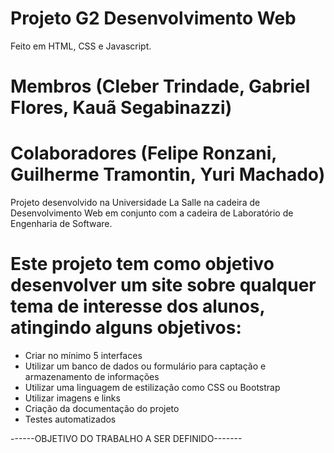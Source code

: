 # Projeto G2 Desenvolvimento Web
Feito em HTML, CSS e Javascript.
# Membros (Cleber Trindade, Gabriel Flores, Kauã Segabinazzi)
# Colaboradores (Felipe Ronzani, Guilherme Tramontin, Yuri Machado)
Projeto desenvolvido na Universidade La Salle na cadeira de Desenvolvimento Web em conjunto com a cadeira de Laboratório de Engenharia de Software.
# Este projeto tem como objetivo desenvolver um site sobre qualquer tema de interesse dos alunos, atingindo alguns objetivos:

- Criar no mínimo 5 interfaces
- Utilizar um banco de dados ou formulário para captação e armazenamento de informações
- Utilizar uma linguagem de estilização como CSS ou Bootstrap
- Utilizar imagens e links
- Criação da documentação do projeto
- Testes automatizados


------OBJETIVO DO TRABALHO A SER DEFINIDO-------
